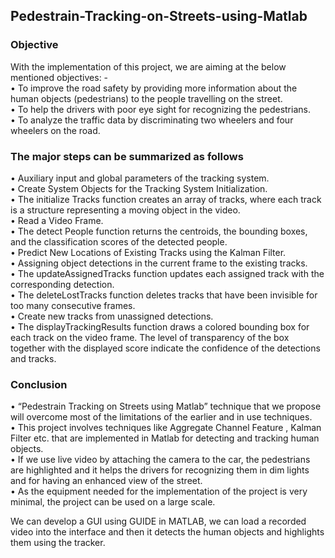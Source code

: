 ## Pedestrain-Tracking-on-Streets-using-Matlab

### Objective
With the implementation of this project, we are aiming at the below mentioned objectives: -\
•	To improve the road safety by providing more information about the human objects (pedestrians) to the people travelling on the street.\
•	To help the drivers with poor eye sight for recognizing the pedestrians.\
•	To analyze the traffic data by discriminating two wheelers and four wheelers on the road.

### The major steps can be summarized as follows
•	Auxiliary input and global parameters of the tracking system.\
•	Create System Objects for the Tracking System Initialization.\
•	The initialize Tracks function creates an array of tracks, where each track is a structure representing a moving object in the video.\
•	Read a Video Frame.\
•	The detect People function returns the centroids, the bounding boxes, and the classification scores of the detected people.\
•	Predict New Locations of Existing Tracks using the Kalman Filter.\
•	Assigning object detections in the current frame to the existing tracks.\
•	The updateAssignedTracks function updates each assigned track with the corresponding detection.\
•	The deleteLostTracks function deletes tracks that have been invisible for too many consecutive frames.\
•	Create new tracks from unassigned detections.\
•	The displayTrackingResults function draws a colored bounding box for each track on the video frame. The level of transparency of the box together with the displayed score indicate the confidence of the detections and tracks.

### Conclusion
•	“Pedestrain Tracking on Streets using Matlab” technique that we propose will overcome most of the limitations of the earlier and in use techniques.\
•	This project involves techniques like Aggregate Channel Feature , Kalman Filter etc. that are implemented in Matlab for detecting and tracking human objects.\
•	If we use live video by attaching the camera to the car, the pedestrians are highlighted and it helps the drivers for recognizing them in dim lights and for having an enhanced view of the street.\
•	As the equipment needed for the implementation of the project is very minimal, the project can be used on a large scale.

We can develop a GUI using GUIDE in MATLAB, we can load a recorded video into the interface and then it detects the human objects and highlights them using the tracker.
